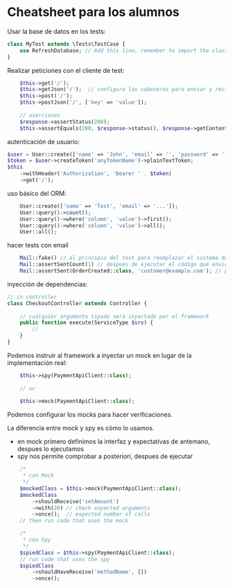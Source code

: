 # Cheatsheet para los alumnos

Usar la base de datos en los tests:

```php
class MyTest extends \Tests\TestCase {
    use RefreshDatabase; // Add this line, remember to import the class from Illuminate\Foundation\Testing\RefreshDatabase
}
```
 
Realizar peticiones con el cliente de test:

```php
    $this->get('/');
    $this->getJson('/');  // configura las cabezeras para enviar y recibir JSON
    $this->post('/');
    $this->postJson('/', ['key' => 'value']);
    
    // aserciones
    $response->assertStatus(200);
    $this->assertEquals(200, $response->status(), $response->getContent());  // probad la diferencia entre este y el anterior cuando sucede un error

```

autenticación de usuario:

```php
$user = User::create(['name' => 'John', 'email' => '', 'password' => '']);
$token = $user->createToken('anyTokenName')->plainTextToken;
$this
    ->withHeader('Authorization', 'Bearer ' . $token)
    ->get('/');
```
 
uso básico del ORM: 

```php 
    User::create(['name' => 'Test', 'email' => '...']);
    User::query()->count();
    User::query()->where('column', 'value')->first();
    User::query()->where('column', 'value')->all();
    User::all();
```

hacer tests con email

```php
    Mail::fake() // al principio del test para reemplazar el sistema de mails por un mock
    Mail::assertSentCount(1) // despues de ejecutar el código que envia emails
    Mail::assertSent(OrderCreated::class, 'customer@example.com'); // param1 mailable, param2 destinatario
```

inyección de dependencias:

```php
// in controller
class CheckoutController extends Controller {
    
    // cualquier argumento tipado será inyectado por el framework
    public function execute(ServiceType $srv) {
        // 
    }
}
```

Podemos instruir al framework a inyectar un mock en lugar de la implementación real:

```php
    $this->spy(PaymentApiClient::class);
    
    // or
    
    $this->mock(PaymentApiClient::class);
```

Podemos configurar los mocks para hacer verificaciones.

La diferencia entre mock y spy es cómo lo usamos.
 - en mock primero definimos la interfaz y expectativas de antemano, despues lo ejecutamos
 - spy nos permite comprobar a posteriori, despues de ejecutar

```php
    /*
     * con Mock
     */
    $mockedClass = $this->mock(PaymentApiClient::class);
    $mockedClass
        ->shouldReceive('setAmount')
        ->with(20) // check expected arguments
        ->once();  // expected number of calls
    // then run code that uses the mock

    /*
     * con Spy
     */
    $spiedClass = $this->spy(PaymentApiClient::class);
    // run code that uses the spy
    $spiedClass
        ->shouldHaveReceive('methodName', [])
        ->once();
```

